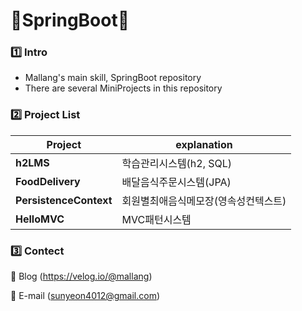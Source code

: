 # 🌱SpringBoot🌱
### 1️⃣ Intro
- Mallang's main skill, SpringBoot repository
- There are several MiniProjects in this repository

### 2️⃣ Project List
|Project|explanation|
|---|---|
|**h2LMS**|학습관리시스템(h2, SQL)|
|**FoodDelivery**|배달음식주문시스템(JPA)|
|**PersistenceContext**|회원별최애음식메모장(영속성컨텍스트)|
|**HelloMVC**|MVC패턴시스템|

### 3️⃣ Contect
💌 Blog (https://velog.io/@mallang)

💌 E-mail (sunyeon4012@gmail.com)
